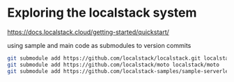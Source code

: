 # Exploring the localstack system

https://docs.localstack.cloud/getting-started/quickstart/

using sample and main code as submodules to version commits

```bash
git submodule add https://github.com/localstack/localstack.git localstack/localstack
git submodule add https://github.com/localstack/moto localstack/moto
git submodule add https://github.com/localstack-samples/sample-serverless-image-resizer-s3-lambda.git localstack/sample_serverless_image
```


